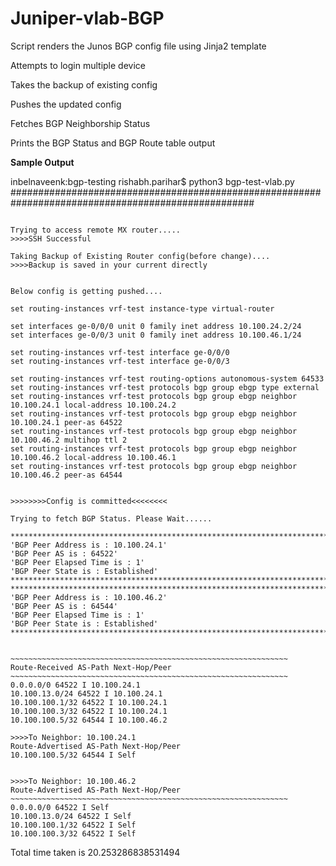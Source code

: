# Juniper-vlab-BGP

Script renders the Junos BGP config file using Jinja2 template

Attempts to login multiple device

Takes the backup of existing config

Pushes the updated config

Fetches BGP Neighborship Status 

Prints the BGP Status and BGP Route table output

**Sample Output**

inbelnaveenk:bgp-testing rishabh.parihar$ python3 bgp-test-vlab.py
####################################################################################################
~~~~~~~~~~~~~~~~~~~~~~~~~~~~~~~~~~~~~~~~~~~~~~~~~~~~~~~~~~~~~~~~~~~~~~~~~~~~~~~~~~~~~~~~~~~~~~~~~~~~

Trying to access remote MX router.....
>>>>SSH Successful

Taking Backup of Existing Router config(before change)....
>>>>Backup is saved in your current directly
~~~~~~~~~~~~~~~~~~~~~~~~~~~~~~~~~~~~~~~~~~~~~~~~~~~~~~~~~~~~~~~~~~~~~~~~~~~~~~~~~~~~~~~~~~~~~~~~~~~~

~~~~~~~~~~~~~~~~~~~~~~~~~~~~~~~~~~~~~~~~~~~~~~~~~~~~~~~~~~~~~~~~~~~~~~~~~~~~~~~~~~~~~~~~~~~~~~~~~~~~

Below config is getting pushed....

set routing-instances vrf-test instance-type virtual-router

set interfaces ge-0/0/0 unit 0 family inet address 10.100.24.2/24
set interfaces ge-0/0/3 unit 0 family inet address 10.100.46.1/24

set routing-instances vrf-test interface ge-0/0/0
set routing-instances vrf-test interface ge-0/0/3

set routing-instances vrf-test routing-options autonomous-system 64533
set routing-instances vrf-test protocols bgp group ebgp type external
set routing-instances vrf-test protocols bgp group ebgp neighbor 10.100.24.1 local-address 10.100.24.2
set routing-instances vrf-test protocols bgp group ebgp neighbor 10.100.24.1 peer-as 64522
set routing-instances vrf-test protocols bgp group ebgp neighbor 10.100.46.2 multihop ttl 2
set routing-instances vrf-test protocols bgp group ebgp neighbor 10.100.46.2 local-address 10.100.46.1
set routing-instances vrf-test protocols bgp group ebgp neighbor 10.100.46.2 peer-as 64544
~~~~~~~~~~~~~~~~~~~~~~~~~~~~~~~~~~~~~~~~~~~~~~~~~~~~~~~~~~~~~~~~~~~~~~~~~~~~~~~~~~~~~~~~~~~~~~~~~~~~
~~~~~~~~~~~~~~~~~~~~~~~~~~~~~~~~~~~~~~~~~~~~~~~~~~~~~~~~~~~~~~~~~~~~~~~~~~~~~~~~~~~~~~~~~~~~~~~~~~~~

>>>>>>>>Config is committed<<<<<<<<

Trying to fetch BGP Status. Please Wait......

***************************************************************************
'BGP Peer Address is : 10.100.24.1'
'BGP Peer AS is : 64522'
'BGP Peer Elapsed Time is : 1'
'BGP Peer State is : Established'
***************************************************************************
***************************************************************************
'BGP Peer Address is : 10.100.46.2'
'BGP Peer AS is : 64544'
'BGP Peer Elapsed Time is : 1'
'BGP Peer State is : Established'
***************************************************************************

~~~~~~~~~~~~~~~~~~~~~~~~~~~~~~~~~~~~~~~~~~~~~~~~~~~~~~~~~~~~~~~~~~~~~~~~~~~~~~~~~~~~~~~~~~~~~~~~~~~~
~~~~~~~~~~~~~~~~~~~~~~~~~~~~~~~~~~~~~~~~~~~~~~~~~~~~~~~~~~~~~~~~~~~~~~~~~~~~~~~~~~~~~~~~~~~~~~~~~~~~

~~~~~~~~~~~~~~~~~~~~~~~~~~~~~~~~~~~~~~~~~~~~~~~~~~~~~~~~~~~~~~
Route-Received AS-Path Next-Hop/Peer
~~~~~~~~~~~~~~~~~~~~~~~~~~~~~~~~~~~~~~~~~~~~~~~~~~~~~~~~~~~~~~
0.0.0.0/0 64522 I 10.100.24.1
10.100.13.0/24 64522 I 10.100.24.1
10.100.100.1/32 64522 I 10.100.24.1
10.100.100.3/32 64522 I 10.100.24.1
10.100.100.5/32 64544 I 10.100.46.2

~~~~~~~~~~~~~~~~~~~~~~~~~~~~~~~~~~~~~~~~~~~~~~~~~~~~~~~~~~~~~~~~~~~~~~~~~~~~~~~~~~~~~~~~~~~~~~~~~~~~

~~~~~~~~~~~~~~~~~~~~~~~~~~~~~~~~~~~~~~~~~~~~~~~~~~~~~~~~~~~~~~
>>>>To Neighbor: 10.100.24.1
Route-Advertised AS-Path Next-Hop/Peer
10.100.100.5/32 64544 I Self

~~~~~~~~~~~~~~~~~~~~~~~~~~~~~~~~~~~~~~~~~~~~~~~~~~~~~~~~~~~~~~~~~~~~~~~~~~~~~~~~~~~~~~~~~~~~~~~~~~~~
~~~~~~~~~~~~~~~~~~~~~~~~~~~~~~~~~~~~~~~~~~~~~~~~~~~~~~~~~~~~~~~~~~~~~~~~~~~~~~~~~~~~~~~~~~~~~~~~~~~~

>>>>To Neighbor: 10.100.46.2
Route-Advertised AS-Path Next-Hop/Peer
~~~~~~~~~~~~~~~~~~~~~~~~~~~~~~~~~~~~~~~~~~~~~~~~~~~~~~~~~~~~~~
0.0.0.0/0 64522 I Self
10.100.13.0/24 64522 I Self
10.100.100.1/32 64522 I Self
10.100.100.3/32 64522 I Self
~~~~~~~~~~~~~~~~~~~~~~~~~~~~~~~~~~~~~~~~~~~~~~~~~~~~~~~~~~~~~~~~~~~~~~~~~~~~~~~~~~~~~~~~~~~~~~~~~~~~

Total time taken is 20.253286838531494
